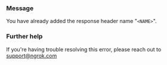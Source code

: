 
### Message
You have already added the response header name "<code>&lt;NAME&gt;</code>".

### Further help
If you're having trouble resolving this error, please reach out to [support@ngrok.com](mailto:support@ngrok.com?subject=Help%20with%20ERR_NGROK_10014)

